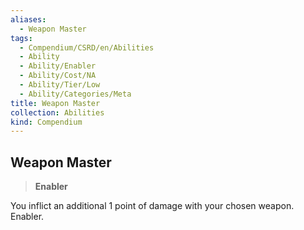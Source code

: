 ```yaml
---
aliases:
  - Weapon Master
tags:
  - Compendium/CSRD/en/Abilities
  - Ability
  - Ability/Enabler
  - Ability/Cost/NA
  - Ability/Tier/Low
  - Ability/Categories/Meta
title: Weapon Master
collection: Abilities
kind: Compendium
---
```

## Weapon Master  
>**Enabler**
  
You inflict an additional 1 point of damage with your chosen weapon. Enabler.